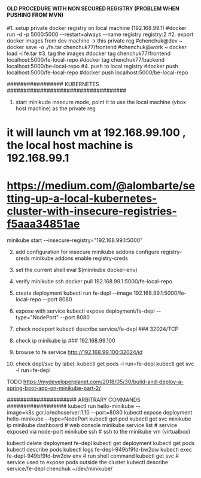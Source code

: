 
#### OLD PROCEDURE WITH NON SECURED REGISTRY (PROBLEM WHEN PUSHING FROM MVN)
#1. setup private docker registry on local machine (192.168.99.1)
#docker run -d -p 5000:5000 --restart=always --name registry registry:2
#2. export docker images from dev machine -> this private reg
#chenchuk@dev ~ docker save -o ./fe.tar chenchuk77/frontend
#chenchuk@work ~ docker load -i fe.tar
#3. tag the images
#docker tag chenchuk77/frontend localhost:5000/fe-local-repo
#docker tag chenchuk77/backend localhost:5000/be-local-repo
#4. push to local registry
#docker push localhost:5000/fe-local-repo
#docker push localhost:5000/be-local-repo

################# KUBERNETES ####################################

1. start minikude insecure mode, point it to use the local machine (vbox host machine) as the private reg
# it will launch vm at 192.168.99.100 , the local host machine is 192.168.99.1
# https://medium.com/@alombarte/setting-up-a-local-kubernetes-cluster-with-insecure-registries-f5aaa34851ae
minikube start --insecure-registry="192.168.99.1:5000"

2. add configuration for insecure
minikube addons configure registry-creds
minikube addons enable registry-creds

3. set the current shell
eval $(minikube docker-env)

4. verify
minikube ssh
docker pull 192.168.99.1:5000/fe-local-repo

5. create deployment
kubectl run fe-depl --image 192.168.99.1:5000/fe-local-repo --port 8080

6. expose with service
kubectl expose deployment/fe-depl --type="NodePort" --port 8080

7. check nodeport 
kubectl describe service/fe-depl  ### 32024/TCP

8. check ip
minikube ip  ### 192.168.99.100

9. browse to fe service
http://192.168.99.100:32024/id

10. check depl/svc by label:
kubectl get pods -l run=fe-depl
kubectl get svc -l run=fe-depl



TODO
https://mydeveloperplanet.com/2018/05/30/build-and-deploy-a-spring-boot-app-on-minikube-part-2/












##################### ARBITRARY COMMANDS ##################
kubectl run hello-minikube --image=k8s.gcr.io/echoserver:1.10 --port=8080
kubectl expose deployment hello-minikube --type=NodePort
kubectl get pod
kubectl get svc
minikube ip
minikube dashboard       # web console
minikube service list    # service exposed via node-port
minikube ssh             # ssh to the minikube vm (virtualbox)

kubectl delete deployment fe-depl
kubectl get deployment
kubectl get pods
kubectl describe pods
kubectl logs fe-depl-949bf9fd-bw2dw
kubectl exec fe-depl-949bf9fd-bw2dw env # run shell command
kubectl get svc # service used to expose pods outside the cluster
kubectl describe service/fe-depl
chenchuk ~/dev/minikube/  
